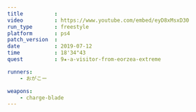 ```yaml
---
title          :
video          : https://www.youtube.com/embed/eyD8xMsxD30
run_type       : freestyle
platform       : ps4
patch_version  : 
date           : 2019-07-12
time           : 18'34"43
quest          : 9★-a-visitor-from-eorzea-extreme

runners:
    - おがこー

weapons:
    - charge-blade
---
```

